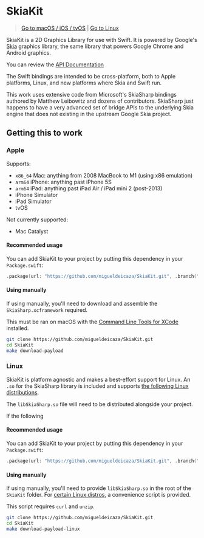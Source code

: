 # SkiaKit

> [Go to macOS / iOS / tvOS](#apple) | [Go to Linux](#linux)

SkiaKit is a 2D Graphics Library for use with Swift. It is powered by Google's
[Skia](https://skia.org) graphics library, the same library that powers Google Chrome and Android graphics.

You can review the [API Documentation](https://migueldeicaza.github.io/SkiaKit/)

The Swift bindings are intended to be cross-platform, both to Apple platforms, Linux, and new platforms where Skia and Swift run.

This work uses extensive code from Microsoft's SkiaSharp bindings authored by
Matthew Leibowitz and dozens of contributors. SkiaSharp just happens to have
a very advanced set of bridge APIs to the underlying Skia engine that does not
existing in the upstream Google Skia project.

## Getting this to work

### Apple

Supports:

- `x86_64` Mac: anything from 2008 MacBook to M1 (using x86 emulation)
- `arm64` iPhone: anything past iPhone 5S
- `arm64` iPad: anything past iPad Air / iPad mini 2 (post-2013)
- iPhone Simulator
- iPad Simulator
- tvOS

Not currently supported:

- Mac Catalyst

#### Recommended usage

You can add SkiaKit to your project by putting this dependency in your `Package.swift`:

```swift
.package(url: "https://github.com/migueldeicaza/SkiaKit.git", .branch("generated"))
```

#### Using manually

If using manually, you'll need to download and assemble the `SkiaSharp.xcframework` required.

This must be ran on macOS with the [Command Line Tools for XCode](https://developer.apple.com/downloads/) installed.

```sh
git clone https://github.com/migueldeicaza/SkiaKit.git
cd SkiaKit
make download-payload
```

### Linux

SkiaKit is platform agnostic and makes a best-effort support for Linux. An `.so` for the SkiaSharp library is included and supports [the following Linux distributions](https://github.com/mono/SkiaSharp/issues/453).

The `libSkiaSharp.so` file will need to be distributed alongside your project.

If the following

#### Recommended usage

You can add SkiaKit to your project by putting this dependency in your `Package.swift`:

```swift
.package(url: "https://github.com/migueldeicaza/SkiaKit.git", .branch("generated"))
```

#### Using manually

If using manually, you'll need to provide `libSkiaSharp.so` in the root of the `SkiaKit` folder. For [certain Linux distros](https://github.com/mono/SkiaSharp/issues/453), a convenience script is provided.

This script requires `curl` and `unzip`.

```sh
git clone https://github.com/migueldeicaza/SkiaKit.git
cd SkiaKit
make download-payload-linux
```
